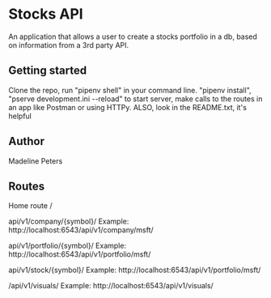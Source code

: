 # Stocks API
An application that allows a user to create a stocks portfolio in a db, based on information from a 3rd party API.

## Getting started
Clone the repo, run "pipenv shell" in your command line. "pipenv install", "pserve development.ini --reload" to start server, make calls to the routes in an app like Postman or using HTTPy. ALSO, look in the README.txt, it's helpful


## Author
Madeline Peters

## Routes
Home route
/

api/v1/company/{symbol}/
Example: http://localhost:6543/api/v1/company/msft/

api/v1/portfolio/{symbol}/
Example: http://localhost:6543/api/v1/portfolio/msft/


api/v1/stock/{symbol}/
Example: http://localhost:6543/api/v1/portfolio/msft/

/api/v1/visuals/
Example: http://localhost:6543/api/v1/visuals/
